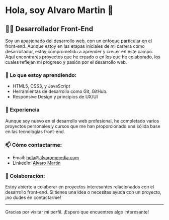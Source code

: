 # Hola, soy Alvaro Martin 👋

## 👨‍💻 Desarrollador Front-End

Soy un apasionado del desarrollo web, con un enfoque particular en el front-end. Aunque estoy en las etapas iniciales de mi carrera como desarrollador, estoy comprometido a aprender y crecer en este campo. Aquí encontrarás proyectos que he creado o en los que he colaborado, los cuales reflejan mi progreso y pasión por el desarrollo web.

### 🌱 Lo que estoy aprendiendo:

- HTML5, CSS3, y JavaScript
- Herramientas de desarrollo como Git, GitHub.
- Responsive Design y principios de UX/UI

### 💼 Experiencia

Aunque soy nuevo en el desarrollo web profesional, he completado varios proyectos personales y cursos que me han proporcionado una sólida base en las tecnologías front-end.

### 📫 Cómo contactarme:

- Email: [hola@alvarommedia.com](hola@alvarommedia.com)
- LinkedIn: [Alvaro Martin](https://www.linkedin.com/in/alvarommedia/)

### 🤝 Colaboración:

Estoy abierto a colaborar en proyectos interesantes relacionados con el desarrollo front-end. Si tienes una idea o necesitas ayuda con un proyecto, ¡no dudes en contactarme!

---

Gracias por visitar mi perfil. ¡Espero que encuentres algo interesante!


